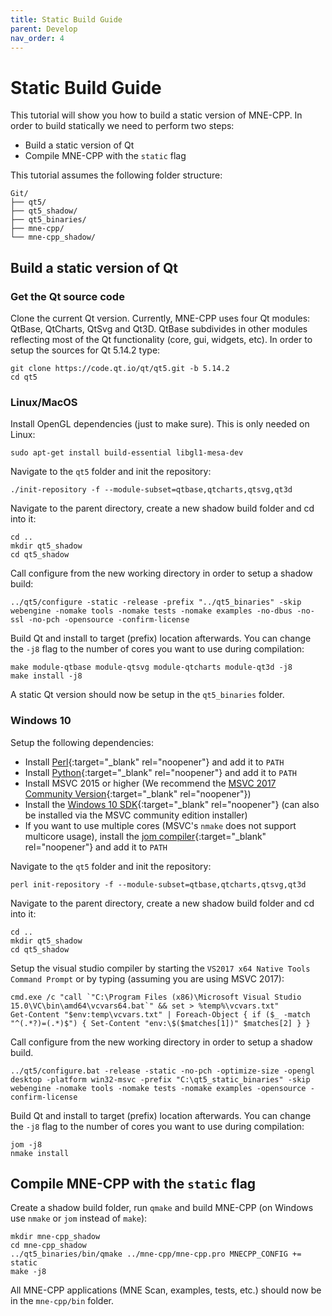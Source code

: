 ```yaml
---
title: Static Build Guide
parent: Develop
nav_order: 4
---
```

# Static Build Guide

This tutorial will show you how to build a static version of MNE-CPP. In order to build statically we need to perform two steps:

 * Build a static version of Qt
 * Compile MNE-CPP with the `static` flag

This tutorial assumes the following folder structure:
```
Git/
├── qt5/
├── qt5_shadow/
├── qt5_binaries/
├── mne-cpp/
└── mne-cpp_shadow/
```

## Build a static version of Qt

### Get the Qt source code

Clone the current Qt version. Currently, MNE-CPP uses four Qt modules: QtBase, QtCharts, QtSvg and Qt3D. QtBase subdivides in other modules reflecting most of the Qt functionality (core, gui, widgets, etc). In order to setup the sources for Qt 5.14.2 type:

```
git clone https://code.qt.io/qt/qt5.git -b 5.14.2  
cd qt5
```

### Linux/MacOS

Install OpenGL dependencies (just to make sure). This is only needed on Linux:

```
sudo apt-get install build-essential libgl1-mesa-dev
```

Navigate to the `qt5` folder and init the repository:

```
./init-repository -f --module-subset=qtbase,qtcharts,qtsvg,qt3d
```

Navigate to the parent directory, create a new shadow build folder and cd into it:

```
cd ..
mkdir qt5_shadow
cd qt5_shadow
```

Call configure from the new working directory in order to setup a shadow build:

```
../qt5/configure -static -release -prefix "../qt5_binaries" -skip webengine -nomake tools -nomake tests -nomake examples -no-dbus -no-ssl -no-pch -opensource -confirm-license
```

Build Qt and install to target (prefix) location afterwards. You can change the `-j8` flag to the number of cores you want to use during compilation:

```
make module-qtbase module-qtsvg module-qtcharts module-qt3d -j8
make install -j8
```

A static Qt version should now be setup in the `qt5_binaries` folder.

### Windows 10

Setup the following dependencies:

* Install [Perl](https://www.activestate.com/products/perl/downloads/){:target="_blank" rel="noopener"} and add it to `PATH`
* Install [Python](https://www.python.org/downloads/){:target="_blank" rel="noopener"} and add it to `PATH`
* Install MSVC 2015 or higher (We recommend the [MSVC 2017 Community Version](https://visualstudio.microsoft.com/vs/older-downloads/){:target="_blank" rel="noopener"})
* Install the [Windows 10 SDK](https://developer.microsoft.com/en-us/windows/downloads/windows-10-sdk/){:target="_blank" rel="noopener"} (can also be installed via the MSVC community edition installer)
* If you want to use multiple cores (MSVC's `nmake` does not support multicore usage), install the [jom compiler](http://download.qt.io/official_releases/jom/jom.zip){:target="_blank" rel="noopener"} and add it to `PATH`

Navigate to the `qt5` folder and init the repository:

```
perl init-repository -f --module-subset=qtbase,qtcharts,qtsvg,qt3d
```

Navigate to the parent directory, create a new shadow build folder and cd into it:

```
cd ..
mkdir qt5_shadow
cd qt5_shadow
```

Setup the visual studio compiler by starting the `VS2017 x64 Native Tools Command Prompt` or by typing (assuming you are using MSVC 2017):
    
```
cmd.exe /c "call `"C:\Program Files (x86)\Microsoft Visual Studio 15.0\VC\bin\amd64\vcvars64.bat`" && set > %temp%\vcvars.txt"
Get-Content "$env:temp\vcvars.txt" | Foreach-Object { if ($_ -match "^(.*?)=(.*)$") { Set-Content "env:\$($matches[1])" $matches[2] } }
```

Call configure from the new working directory in order to setup a shadow build.

```
../qt5/configure.bat -release -static -no-pch -optimize-size -opengl desktop -platform win32-msvc -prefix "C:\qt5_static_binaries" -skip webengine -nomake tools -nomake tests -nomake examples -opensource -confirm-license
```
    
Build Qt and install to target (prefix) location afterwards. You can change the `-j8` flag to the number of cores you want to use during compilation:

```
jom -j8
nmake install
```

## Compile MNE-CPP with the `static` flag

Create a shadow build folder, run `qmake` and build MNE-CPP (on Windows use `nmake` or `jom` instead of `make`):

```
mkdir mne-cpp_shadow
cd mne-cpp_shadow
../qt5_binaries/bin/qmake ../mne-cpp/mne-cpp.pro MNECPP_CONFIG += static
make -j8
```

All MNE-CPP applications (MNE Scan, examples, tests, etc.) should now be in the `mne-cpp/bin` folder.
